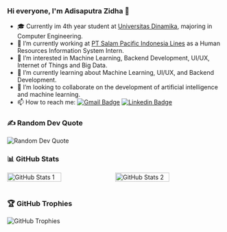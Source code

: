 ### Hi everyone, I'm Adisaputra Zidha 👋

- 🎓 Currently im 4th year student at [Universitas Dinamika](https://dinamika.ac.id), majoring in Computer Engineering.
- 🔭 I’m currently working at [PT Salam Pacific Indonesia Lines](https://www.spil.co.id/) as a Human Resources Information System Intern.
- 👀 I’m interested in Machine Learning, Backend Development, UI/UX, Internet of Things and Big Data.
- 🌱 I’m currently learning about Machine Learning, UI/UX, and Backend Development.
- 👯 I’m looking to collaborate on the development of artificial intelligence and machine learning.
- 📫 How to reach me: 
  [![Gmail Badge](https://img.shields.io/badge/-Email-c14438?style=flat&logo=Gmail&logoColor=white&link=mailto:hi.zidha@gmail.com)](mailto:hi.zidha@gmail.com)
  [![Linkedin Badge](https://img.shields.io/badge/-LinkedIn-0072b1?style=flat&logo=Linkedin&logoColor=white&link=https://www.linkedin.com/in/adisaputrazidha/)](https://www.linkedin.com/in/adisaputrazidha/)
  
### ✍️ Random Dev Quote
![Random Dev Quote](https://quotes-github-readme.vercel.app/api?type=horizontal&theme=radical&refresh=1)
<br/>

### 📊 GitHub Stats
<div style="display: flex;">
    <img src="https://github-readme-stats.vercel.app/api?username=hizidha&theme=blue-green&hide_border=false&include_all_commits=true&count_private=true" style="width: 50%;" alt="GitHub Stats 1">
    <img src="https://github-readme-streak-stats.herokuapp.com/?user=hizidha&theme=blue-green&hide_border=false" style="width: 50%;" alt="GitHub Stats 2">
  </div>
<br/>

### 🏆 GitHub Trophies
![GitHub Trophies](https://github-profile-trophy.vercel.app/?username=hizidha&theme=radical&no-frame=false&no-bg=false&margin-w=4)
